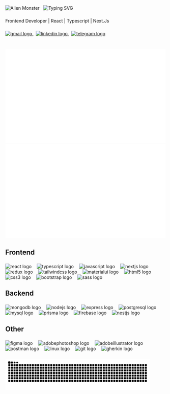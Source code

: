 <div>
  <img src="https://raw.githubusercontent.com/Tarikul-Islam-Anik/Animated-Fluent-Emojis/master/Emojis/Smilies/Alien%20Monster.png" alt="Alien Monster" width="35" height="35" />
   &nbsp;
  <img src="https://readme-typing-svg.demolab.com?font=Fira+Code&weight=600&size=22&duration=4000&pause=1000&color=F7F7F7&vCenter=true&width=435&height=33&lines=Hello+world" alt="Typing SVG" />
</div>

###

<p>Frontend Developer | React | Typescript | Next.Js</p>

###

<div align="left">
  <a href="mailto:alinaklimovaa4@gmail.com" target="_blank" >
    <img src="https://img.shields.io/static/v1?message=Gmail&logo=gmail&label=&color=D14836&logoColor=white&labelColor=&style=flat" height="30" alt="gmail logo"  />
  </a>
   &nbsp;
  <a href="https://www.linkedin.com/in/%D0%B0lina%D0%BAlimova?lipi=urn%3Ali%3Apage%3Ad_flagship3_profile_view_base_contact_details%3BO8FShZBOQricJVrkZkAI4Q%3D%3D" target="_blank">
    <img src="https://img.shields.io/static/v1?message=LinkedIn&logo=linkedin&label=&color=0077B5&logoColor=white&labelColor=&style=flat" height="30" alt="linkedin logo"  />
  </a>
   &nbsp;
  <a href="http://t.me/freedomandonuts" target="_blank">
    <img src="https://img.shields.io/static/v1?message=Telegram&logo=telegram&label=&color=2CA5E0&logoColor=white&labelColor=&style=flat" height="30" alt="telegram logo"  />
  </a>
</div>

###

<br clear="both">

<div align="left">
  <img src="https://raw.githubusercontent.com/asseavas/github-stats-transparent/output/generated/overview.svg" alt="stats graph"  />
  <img src="https://raw.githubusercontent.com/asseavas/github-stats-transparent/output/generated/languages.svg" alt="languages graph"  />
</div>

###

<h2 align="left">Frontend</h2>

###

<div align="left">
  <img src="https://skillicons.dev/icons?i=react" height="32" alt="react logo"  />
  <img width="9" />
  <img src="https://skillicons.dev/icons?i=ts" height="32" alt="typescript logo"  />
  <img width="9" />
  <img src="https://skillicons.dev/icons?i=js" height="32" alt="javascript logo"  />
  <img width="9" />
  <img src="https://skillicons.dev/icons?i=nextjs" height="32" alt="nextjs logo"  />
  <img width="9" />
  <img src="https://skillicons.dev/icons?i=redux" height="32" alt="redux logo"  />
  <img width="9" />
  <img src="https://skillicons.dev/icons?i=tailwind" height="32" alt="tailwindcss logo"  />
  <img width="9" />
  <img src="https://skillicons.dev/icons?i=materialui" height="32" alt="materialui logo"  />
  <img width="9" />
  <img src="https://cdn.jsdelivr.net/gh/devicons/devicon/icons/html5/html5-original.svg" height="32" alt="html5 logo"  />
  <img width="9" />
  <img src="https://cdn.jsdelivr.net/gh/devicons/devicon/icons/css3/css3-original.svg" height="32" alt="css3 logo"  />
  <img width="9" />
  <img src="https://skillicons.dev/icons?i=bootstrap" height="32" alt="bootstrap logo"  />
  <img width="9" />
  <img src="https://skillicons.dev/icons?i=sass" height="32" alt="sass logo"  />
</div>

###

<h2 align="left">Backend</h2>

###

<div align="left">
  <img src="https://skillicons.dev/icons?i=mongodb" height="32" alt="mongodb logo"  />
  <img width="9" />
  <img src="https://skillicons.dev/icons?i=nodejs" height="32" alt="nodejs logo"  />
  <img width="9" />
  <img src="https://skillicons.dev/icons?i=express" height="32" alt="express logo"  />
  <img width="9" />
  <img src="https://skillicons.dev/icons?i=postgresql" height="32" alt="postgresql logo"  />
  <img width="9" />
  <img src="https://skillicons.dev/icons?i=mysql" height="32" alt="mysql logo"  />
  <img width="9" />
  <img src="https://skillicons.dev/icons?i=prisma" height="32" alt="prisma logo"  />
  <img width="9" />
  <img src="https://skillicons.dev/icons?i=firebase" height="32" alt="firebase logo"  />
  <img width="9" />
  <img src="https://skillicons.dev/icons?i=nestjs" height="32" alt="nestjs logo"  />
</div>

###

<h2 align="left">Other</h2>

###

<div align="left">
  <img src="https://skillicons.dev/icons?i=figma" height="32" alt="figma logo"  />
  <img width="9" />
  <img src="https://skillicons.dev/icons?i=ps" height="32" alt="adobephotoshop logo"  />
  <img width="9" />
  <img src="https://skillicons.dev/icons?i=ai" height="32" alt="adobeillustrator logo"  />
  <img width="9" />
  <img src="https://skillicons.dev/icons?i=postman" height="32" alt="postman logo"  />
  <img width="9" />
  <img src="https://skillicons.dev/icons?i=linux" height="32" alt="linux logo"  />
  <img width="9" />
  <img src="https://skillicons.dev/icons?i=git" height="32" alt="git logo"  />
  <img width="9" />
  <img src="https://skillicons.dev/icons?i=gherkin" height="32" alt="gherkin logo"  />
</div>

###

<div style="display: flex; justify-content: space-between; align-items: center;">
  <!-- Snake Diagram -->
  <img src="https://raw.githubusercontent.com/asseavas/asseavas/output/snake.svg" alt="Snake animation" style="width: 90%;" align="center" />
</div>

###
